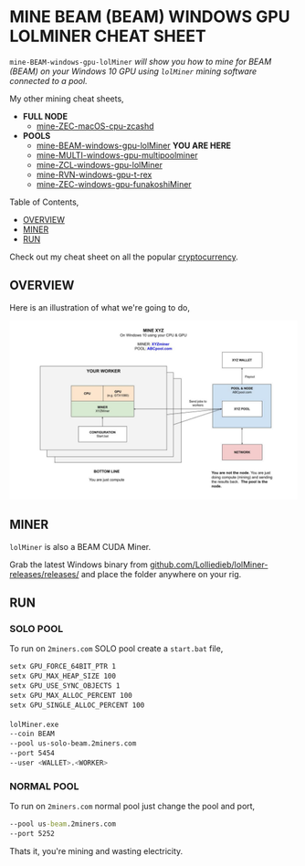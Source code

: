 # MINE BEAM (BEAM) WINDOWS GPU LOLMINER CHEAT SHEET

`mine-BEAM-windows-gpu-lolMiner` _will show you
how to mine for BEAM (BEAM)
on your Windows 10 GPU
using `lolMiner` mining software
connected to a pool._

My other mining cheat sheets,

* **FULL NODE**
  * [mine-ZEC-macOS-cpu-zcashd](https://github.com/JeffDeCola/my-cheat-sheets/tree/master/other/mining-cryptocurrency/full-node/mine-ZEC-macOS-cpu-zcashd-cheat-sheet)
* **POOLS**
  * [mine-BEAM-windows-gpu-lolMiner](https://github.com/JeffDeCola/my-cheat-sheets/tree/master/other/mining-cryptocurrency/pools/mine-BEAM-windows-gpu-lolMiner-cheat-sheet)
  **YOU ARE HERE**
  * [mine-MULTI-windows-gpu-multipoolminer](https://github.com/JeffDeCola/my-cheat-sheets/tree/master/other/mining-cryptocurrency/pools/mine-MULTI-windows-gpu-multipoolminer-cheat-sheet)
  * [mine-ZCL-windows-gpu-lolMiner](https://github.com/JeffDeCola/my-cheat-sheets/tree/master/other/mining-cryptocurrency/pools/mine-ZCL-windows-gpu-lolMiner-cheat-sheet)
  * [mine-RVN-windows-gpu-t-rex](https://github.com/JeffDeCola/my-cheat-sheets/tree/master/other/mining-cryptocurrency/pools/mine-RVN-windows-gpu-t-rex-cheat-sheet)
  * [mine-ZEC-windows-gpu-funakoshiMiner](https://github.com/JeffDeCola/my-cheat-sheets/tree/master/other/mining-cryptocurrency/pools/mine-ZEC-windows-gpu-funakoshiMiner-cheat-sheet)

Table of Contents,

* [OVERVIEW](https://github.com/JeffDeCola/my-cheat-sheets/tree/master/other/mining-cryptocurrency/pools/mine-BEAM-windows-gpu-lolMiner-cheat-sheet#overview)
* [MINER](https://github.com/JeffDeCola/my-cheat-sheets/tree/master/other/mining-cryptocurrency/pools/mine-BEAM-windows-gpu-lolMiner-cheat-sheet#miner)
* [RUN](https://github.com/JeffDeCola/my-cheat-sheets/tree/master/other/mining-cryptocurrency/pools/mine-BEAM-windows-gpu-lolMiner-cheat-sheet#run)

Check out my cheat sheet on all the popular
[cryptocurrency](https://github.com/JeffDeCola/my-cheat-sheets/tree/master/other/mining-cryptocurrency/cryptocurrency/cryptocurrency-cheat-sheet).

## OVERVIEW

Here is an illustration of what we're going to do,

![IMAGE - mine-XYZ-windows-gpu-XYZminer - IMAGE](../../../../docs/pics/mine-XYZ-windows-gpu-XYZminer.jpg)

## MINER

`lolMiner` is also a BEAM CUDA Miner.

Grab the latest Windows binary from
[github.com/Lolliedieb/lolMiner-releases/releases/](https://github.com/Lolliedieb/lolMiner-releases/releases/)
and place the folder anywhere on your rig.

## RUN

### SOLO POOL

To run on `2miners.com` SOLO pool create a `start.bat` file,

```bash
setx GPU_FORCE_64BIT_PTR 1
setx GPU_MAX_HEAP_SIZE 100
setx GPU_USE_SYNC_OBJECTS 1
setx GPU_MAX_ALLOC_PERCENT 100
setx GPU_SINGLE_ALLOC_PERCENT 100

lolMiner.exe
--coin BEAM
--pool us-solo-beam.2miners.com
--port 5454
--user <WALLET>.<WORKER>
```

### NORMAL POOL

To run on `2miners.com` normal pool just change the pool and port,

```bat
--pool us-beam.2miners.com
--port 5252
```

Thats it, you're mining and wasting electricity.
